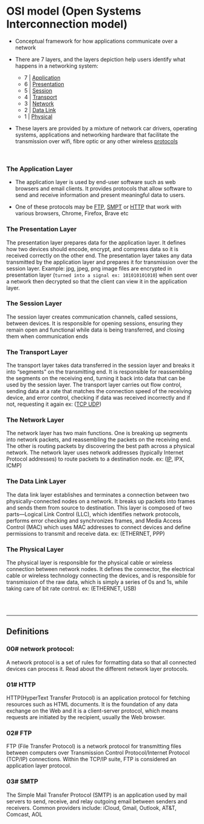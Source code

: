 # OSI model (Open Systems Interconnection model)

* Conceptual framework for how applications communicate over a network

* There are 7 layers, and the layers depiction help users identify what happens in a networking system:
    * 7 | [Application](#the-application-layer)
    * 6 | [Presentation](#the-presentation-layer)
    * 5 | [Session](#the-session-layer)
    * 4 | [Transport](#the-transport-layer)
    * 3 | [Network](#the-network-layer)
    * 2 | [Data Link](#the-data-link-layer)
    * 1 | [Physical](#the-physical-layer)

* These layers are provided by a mixture of network car drivers, operating systems, applications and networking hardware that facilitate the transmission over wifi, fibre optic or any other wireless [protocols](#00-network-protocol)

<br>

### The Application Layer

* The application layer is used by end-user software such as web browsers and email clients. It provides protocols that allow software to send and receive information and present meaningful data to users.

* One of these protocols may be [FTP](#02-ftp), [SMPT](#03-smtp) or [HTTP](#01-http) that work with various browsers, Chrome, Firefox, Brave etc

### The Presentation Layer

The presentation layer prepares data for the application layer. It defines how two devices should encode, encrypt, and compress data so it is received correctly on the other end. The presentation layer takes any data transmitted by the application layer and prepares it for transmission over the session layer. Example: jpg, jpeg, png image files are encrypted in presentation layer (`turned into a signal ex: 101010101010`) when sent over a network then decrypted so that the client can view it in the application layer.

### The Session Layer

The session layer creates communication channels, called sessions, between devices. It is responsible for opening sessions, ensuring they remain open and functional while data is being transferred, and closing them when communication ends

### The Transport Layer

The transport layer takes data transferred in the session layer and breaks it into “segments” on the transmitting end. It is responsible for reassembling the segments on the receiving end, turning it back into data that can be used by the session layer. The transport layer carries out flow control, sending data at a rate that matches the connection speed of the receiving device, and error control, checking if data was received incorrectly and if not, requesting it again ex: ([TCP UDP](UDP_TCP.md))

### The Network Layer

The network layer has two main functions. One is breaking up segments into network packets, and reassembling the packets on the receiving end. The other is routing packets by discovering the best path across a physical network. The network layer uses network addresses (typically Internet Protocol addresses) to route packets to a destination node. ex: ([IP](ADDRESSES.md), IPX, ICMP)

### The Data Link Layer

The data link layer establishes and terminates a connection between two physically-connected nodes on a network. It breaks up packets into frames and sends them from source to destination. This layer is composed of two parts—Logical Link Control (LLC), which identifies network protocols, performs error checking and synchronizes frames, and Media Access Control (MAC) which uses MAC addresses to connect devices and define permissions to transmit and receive data. ex: (ETHERNET, PPP)

### The Physical Layer

The physical layer is responsible for the physical cable or wireless connection between network nodes. It defines the connector, the electrical cable or wireless technology connecting the devices, and is responsible for transmission of the raw data, which is simply a series of 0s and 1s, while taking care of bit rate control. ex: (ETHERNET, USB)

<br><br>
<hr>

## Definitions

### 00# network protocol:

A network protocol is a set of rules for formatting data so that all connected devices can process it. Read about the different network layer protocols.

### 01# HTTP

HTTP(HyperText Transfer Protocol) is an application protocol for fetching resources such as HTML documents. It is the foundation of any data exchange on the Web and it is a client-server protocol, which means requests are initiated by the recipient, usually the Web browser.

### 02# FTP

FTP (File Transfer Protocol) is a network protocol for transmitting files between computers over Transmission Control Protocol/Internet Protocol (TCP/IP) connections. Within the TCP/IP suite, FTP is considered an application layer protocol.

### 03# SMTP

The Simple Mail Transfer Protocol (SMTP) is an application used by mail servers to send, receive, and relay outgoing email between senders and receivers. Common providers include: iCloud, Gmail, Outlook, AT&T, Comcast, AOL
